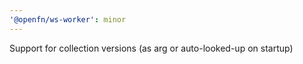 ```yaml
---
'@openfn/ws-worker': minor
---
```


Support for collection versions (as arg or auto-looked-up on startup)
